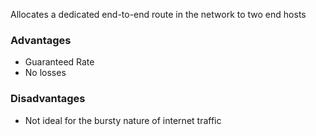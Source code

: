 Allocates a dedicated end-to-end route in the network to two end hosts
### Advantages
- Guaranteed Rate
- No losses
### Disadvantages
- Not ideal for the bursty nature of internet traffic